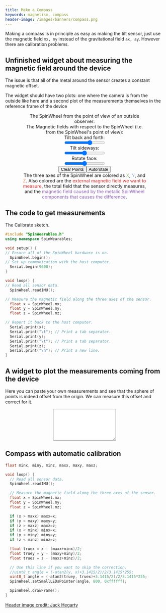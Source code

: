 ```yaml
---
title: Make a Compass
keywords: magnetism, compass
header-image: /images/banners/compass.png 
---
```


Making a compass is in principle as easy as making the tilt sensor,
just use the magnetic field `mx, my` instead of the gravitational field
`ax, ay`. However there are calibration problems.


<style>
.threediv {
  text-align: center;
  width: 100%;
  font-size: 0.9rem;
}
.threediv > * {
  display: block;
  margin: auto;
}
.threediv > p {
  width:400px;
}
.threediv > p > span {
  font-weight:var(--font-weight-strong);
}
</style>


## Unfinished widget about measuring the magnetic field around the device

The issue is that all of the metal around the sensor creates a constant magnetic offset.

The widget should have two plots: one where the camera is from the outside like here
and a second plot of the measurements themselves in the reference frame of the device

<div id="threediv" class="threediv"><p>The SpinWheel from the point of view of an outside observer:</p><div id="threejsanim" class="threejsanim"></div><p>The Magnetic fields with respect to the SpinWheel (i.e. from the SpinWheel's point of view):</p><div id="threejsanim2" class="threejsanim"></div>Tilt back and forth:<input id="fbtilt" type="range" min="-100" max="+100" value="30">Tilt sideways:<input id="lrtilt" type="range" min="-100" max="+100">Rotate face:<input id="frotate" type="range" min="-100" max="+100"><div><button id="clearsphere">Clear Points</button><button id="autorot">Autorotate</button></div>
<p>The three axes of the SpinWheel are colored as <span style="color:#92bd80;">X</span>, <span style="color:#8fb0d3;">Y</span>, and <span style="color:#f58559;">Z</span>. Also colored are the <span style="color:#d42c2b;">external magnetic field we want to measure</span>, <span style="color:#111111;">the total field that the sensor directly measures</span>, and the <span style="color:#9266bc;">magnetic field caused by the metalic SpinWheel components that causes the difference</span>.</p>
</div>

</style>

<script type="module">

import * as THREE from '/three/three.module.js';

import { OrbitControls } from '/three/OrbitControls.js';
 
function makeSpinWheel() {
  var outerbox = new THREE.Group();
  var box = new THREE.Group();
  var geometry = new THREE.CylinderGeometry(20,20,1,24);
  var material = new THREE.MeshPhongMaterial({color: 0x111111, transparent: true, opacity: 0.90});
  var disk = new THREE.Mesh( geometry, material );
  box.add(disk);
  var sgeometry = new THREE.CylinderGeometry(1.5,1.5,1,24);
  var sdisk = new THREE.Mesh( sgeometry, material );
  sdisk.position.set(21/1.414,0,21/1.414);
  box.add(sdisk);
  for (var i=0; i<4; i++) {
    var bgeometry = new THREE.BoxGeometry(5,1.5,5);
    var wmaterial = new THREE.MeshPhongMaterial({color: 0xbbbbbb});
    var square1 = new THREE.Mesh(bgeometry, wmaterial);
    var square2 = new THREE.Mesh(bgeometry, wmaterial);
    var x = (-1)**i;
    var z = (-1)**(i>>1);
    square1.position.set(x*10,1.25,z*10);
    square2.position.set(x*3,1.25,z*3);
    //square1.rotation.z += Math.PI/2;
    box.add(square1);
    box.add(square2);
  }
  box.rotation.y = Math.PI*3/4;
  outerbox.add(box);
  return outerbox;
}

function makeScene(dogrid=true) {
  var scene = new THREE.Scene();
  scene.background = new THREE.Color( 0xffffff );

  var lights = [];
  lights[ 0 ] = new THREE.PointLight( 0xaaaaaa, 1, 0 );
  lights[ 1 ] = new THREE.PointLight( 0xaaaaaa, 1, 0 );
  lights[ 2 ] = new THREE.PointLight( 0xaaaaaa, 1, 0 );
  lights[ 0 ].position.set( 0, 200, 100 );
  lights[ 1 ].position.set( 0, 0, 100 );
  lights[ 2 ].position.set( 0, - 200, 100 );
  
  scene.add( lights[ 0 ] );
  scene.add( lights[ 1 ] );
  scene.add( lights[ 2 ] );

  if (dogrid==true) {
    var grid = new THREE.GridHelper( 1500, 70 );
    grid.position.set(0,-100,0);
    scene.add(grid);
  }

  return scene;
}

var camera, scene, renderer;
var camera2, scene2, renderer2;
var box;
const size = 400;
const animdiv = document.getElementById('threejsanim');
const animdiv2 = document.getElementById('threejsanim2');
const fgtilt = document.getElementById('fbtilt');
const lrtilt = document.getElementById('lrtilt');
const frotate = document.getElementById('frotate');

var Boutnormal = new THREE.Vector3(1,2,0.5).normalize();
var Bout = Boutnormal.clone().multiplyScalar(40);
var Binnormal = new THREE.Vector3(1,0.1,2).normalize();
var Bin = Binnormal.clone().multiplyScalar(12);
var Boutarrow2;
var Btotarrow2;
var pointcloudgeom;
var MAXPOINTS = 10000
var pointsarray = new Float32Array(3*MAXPOINTS);
var pointslen = 0;
var newpoint = false;

fgtilt.addEventListener('input', function (){newpoint=true;clearInterval(intervalid);})
lrtilt.addEventListener('input', function (){newpoint=true;clearInterval(intervalid);})
frotate.addEventListener('input', function (){newpoint=true;clearInterval(intervalid);})

function init() {
  scene = makeScene();
  
  box = makeSpinWheel();
  scene.add(box);

  for (var i = 1; i<=5; i++) {
    for (var j = 1; j<=5; j++) {
      var Boutarrow = new THREE.ArrowHelper(
        Boutnormal,
        new THREE.Vector3(i*40-120,0,j*40-120),
        40, 0xd42c2b,
        5, 2
      );
      scene.add(Boutarrow);
    }
  }

  var Binarrow = new THREE.ArrowHelper(
    Binnormal,
    new THREE.Vector3(0,2,0),
    12, 0x9266bc,
    5, 2
  );
  box.add(Binarrow);

  var xarrow = new THREE.ArrowHelper(
    new THREE.Vector3(1,0,0),
    new THREE.Vector3(0,2,0),
    25, 0x92bd80,
    0, 4
  );
  box.add(xarrow);

  var yarrow = new THREE.ArrowHelper(
    new THREE.Vector3(0,0,-1),
    new THREE.Vector3(0,2,0),
    25, 0x8fb0d3,
    0, 4
  );
  box.add(yarrow);

  var zarrow = new THREE.ArrowHelper(
    new THREE.Vector3(0,1,0),
    new THREE.Vector3(0,2,0),
    25, 0xf58559,
    0, 4
  );
  box.add(zarrow);

  var fov = 60;
  var aspect = 2;
  var near = 0.10;
  var far = 500;
  camera = new THREE.PerspectiveCamera(fov, aspect, near, far);
  camera.position.z = 80;
  
  renderer = new THREE.WebGLRenderer( { antialias: true } );
  renderer.setSize( size, size/2 );
  animdiv.appendChild( renderer.domElement );

  var controls = new OrbitControls(camera, renderer.domElement);
}

function init2() {
  scene2 = makeScene(false);
  
  var xarrow = new THREE.ArrowHelper(
    new THREE.Vector3(1,0,0),
    new THREE.Vector3(0,0,0),
    25, 0x92bd80,
    0, 4
  );
  scene2.add(xarrow);

  var yarrow = new THREE.ArrowHelper(
    new THREE.Vector3(0,0,-1),
    new THREE.Vector3(0,0,0),
    25, 0x8fb0d3,
    0, 4
  );
  scene2.add(yarrow);

  var zarrow = new THREE.ArrowHelper(
    new THREE.Vector3(0,1,0),
    new THREE.Vector3(0,0,0),
    25, 0xf58559,
    0, 4
  );
  scene2.add(zarrow);

  Boutarrow2 = new THREE.ArrowHelper(
    Boutnormal,
    Bin,
    40, 0xd42c2b,
    5, 2
  );
  scene2.add(Boutarrow2);

  Btotarrow2 = new THREE.ArrowHelper(
    Boutnormal,
    new THREE.Vector3(0,0,0),
    0, 0x111111,
    5, 2
  );
  scene2.add(Btotarrow2);

  var Binarrow = new THREE.ArrowHelper(
    Binnormal,
    new THREE.Vector3(0,0,0),
    12, 0x9266bc,
    5, 2
  );
  scene2.add(Binarrow);

  pointcloudgeom = new THREE.BufferGeometry();
  var pcmaterial = new THREE.PointsMaterial( {size: 1, color: 0x111111} );
  var points = new THREE.Points(pointcloudgeom, pcmaterial);
  scene2.add(points);

  var fov = 60;
  var aspect = 2;
  var near = 0.10;
  var far = 500;
  camera2 = new THREE.PerspectiveCamera(fov, aspect, near, far);
  camera2.position.z = 50;
  camera2.position.y = 50;
  camera2.position.x = 50;
  
  renderer2 = new THREE.WebGLRenderer( { antialias: true } );
  renderer2.setSize( size, size/2 );
  animdiv2.appendChild( renderer2.domElement );

  var controls = new OrbitControls(camera2, renderer2.domElement);
}
 
function animate() {
  requestAnimationFrame( animate );
  const fb = fbtilt.value*Math.PI/2/100;
  const lr = lrtilt.value*Math.PI/2/100;
  const r = frotate.value*Math.PI/2/100;
  const euler = new THREE.Euler(fb,r,lr,'ZXY');
  box.setRotationFromEuler(euler);
  const quat = new THREE.Quaternion();
  const inverted = quat.setFromEuler(euler).conjugate();

  var localBoutnormal = Boutnormal.clone().applyQuaternion(inverted);
  Boutarrow2.setDirection(localBoutnormal);
  var localBtot = localBoutnormal.multiplyScalar(40).add(Bin);
  Btotarrow2.setLength(localBtot.length(), 5, 2);
  Btotarrow2.setDirection(localBtot.clone().normalize());

  if (newpoint) {
    pointsarray[3*pointslen] = localBtot.x;
    pointsarray[3*pointslen+1] = localBtot.y;
    pointsarray[3*pointslen+2] = localBtot.z;
    pointslen = (pointslen+1)%MAXPOINTS;
    pointcloudgeom.setAttribute('position', new THREE.BufferAttribute(pointsarray.subarray(0,3*pointslen), 3));
    pointcloudgeom.computeBoundingBox();
    newpoint = false;
  }

  renderer.render( scene, camera );
  renderer2.render( scene2, camera2 );
}
 
init();
init2();
animate();

var dir = 1;
function autoincrement() {
  if (fbtilt.valueAsNumber>=100) {
    fbtilt.valueAsNumber-=200;
  }  
  if (lrtilt.valueAsNumber>=100) {
    dir = -1;
    fbtilt.valueAsNumber+=11;
  }
  if (lrtilt.valueAsNumber<=-100) {
    dir = +1;
    fbtilt.valueAsNumber+=11;
  }
  lrtilt.valueAsNumber=lrtilt.valueAsNumber+6*dir;
  newpoint=true;
}

var intervalid = setInterval(autoincrement, 50);

const bautorot = document.getElementById('autorot');
const bclearsphere = document.getElementById('clearsphere');

bautorot.addEventListener('click', function (){
  clearInterval(intervalid);
  intervalid = setInterval(autoincrement, 50);
})
bclearsphere.addEventListener('click', function (){
  pointslen = 0;
  newpoint = true;
})

</script>

## The code to get measurements

The Calibrate sketch.

```c++
#include "SpinWearables.h"
using namespace SpinWearables; 

void setup() {
// Ensure all of the SpinWheel hardware is on.
  SpinWheel.begin();
// Set up communication with the host computer.
  Serial.begin(9600);
}

void loop() {
// Read all sensor data.
  SpinWheel.readIMU();

// Measure the magnetic field along the three axes of the sensor.
  float x = SpinWheel.mx;
  float y = SpinWheel.my;
  float z = SpinWheel.mz;

// Report it back to the host computer.
  Serial.print(x);
  Serial.print("\t"); // Print a tab separator.
  Serial.print(y);
  Serial.print("\t"); // Print a tab separator.
  Serial.print(z);
  Serial.print("\n"); // Print a new line.
}
```

## A widget to plot the measurements coming from the device

Here you can paste your own measurements and see that the sphere of points is indeed offset from
the origin. We can measure this offset and correct for it.

<div id="pointclouddiv" class="threediv"><div id="pointcloudanim" class="threejsanim"></div><textarea id="pointcloudtext"></textarea></div>

<style>
#pointcloudtext {
  width: 200px;
  min-height: 100px;
}
</style>

<script type="module">

import * as THREE from '/three/three.module.js';

import { OrbitControls } from '/three/OrbitControls.js';
 
function makeScene() {
  var scene = new THREE.Scene();
  scene.background = new THREE.Color( 0xffffff );

  var lights = [];
  lights[ 0 ] = new THREE.PointLight( 0xaaaaaa, 1, 0 );
  lights[ 1 ] = new THREE.PointLight( 0xaaaaaa, 1, 0 );
  lights[ 2 ] = new THREE.PointLight( 0xaaaaaa, 1, 0 );
  lights[ 0 ].position.set( 0, 200, 100 );
  lights[ 1 ].position.set( 0, 0, 100 );
  lights[ 2 ].position.set( 0, - 200, 100 );
  
  scene.add( lights[ 0 ] );
  scene.add( lights[ 1 ] );
  scene.add( lights[ 2 ] );

  return scene;
}

var camera, scene, renderer;
var pointcloudgeom;
const size = 400;
const animdiv = document.getElementById('pointcloudanim');
   
function init() {
  scene = makeScene();
  
  var xarrow, yarrow, zarrow;

  xarrow = new THREE.ArrowHelper(
    new THREE.Vector3(1,0,0),
    new THREE.Vector3(0,0,0),
    70, 0x92bd80,
    10, 2
  );
  scene.add(xarrow);

  yarrow = new THREE.ArrowHelper(
    new THREE.Vector3(0,1,0),
    new THREE.Vector3(0,0,0),
    70, 0x8fb0d3,
    10, 2
  );
  scene.add(yarrow);

  zarrow = new THREE.ArrowHelper(
    new THREE.Vector3(0,0,1),
    new THREE.Vector3(0,0,0),
    70, 0xf58559,
    10, 2
  );
  scene.add(zarrow);

  pointcloudgeom = new THREE.BufferGeometry();
  processData();
  var pcmaterial = new THREE.PointsMaterial( {size: 1, color: 0x111111} );
  var points = new THREE.Points(pointcloudgeom, pcmaterial);
  scene.add(points);
  
  var fov = 60;
  var aspect = 2;
  var near = 0.10;
  var far = 500;
  camera = new THREE.PerspectiveCamera(fov, aspect, near, far);
  camera.position.z = 80;
  camera.position.x = 80;
  camera.position.y = 80;
  
  renderer = new THREE.WebGLRenderer( { antialias: true } );
  renderer.setSize( size, size/2 );
  animdiv.appendChild( renderer.domElement );

  var controls = new OrbitControls(camera, renderer.domElement);
}
 
function animate() {
  requestAnimationFrame( animate );
  renderer.render( scene, camera );
}

function processData() {
  var array = new Float32Array;
  array = Float32Array.from(document.getElementById("pointcloudtext").value.replaceAll('\n','\t').replaceAll(' ', '\t').split('\t'));
  pointcloudgeom.setAttribute('position', new THREE.BufferAttribute(array, 3));
  pointcloudgeom.computeBoundingBox();
}
 
fetch('/data/compass.txt')
  .then(response => response.text())
  .then(function (data) {
    document.getElementById("pointcloudtext").value = data;
    init();
    animate();
  });

document.getElementById("pointcloudtext").addEventListener('input', processData);
</script>

## Compass with automatic calibration

```c++
float minx, miny, minz, maxx, maxy, maxz;

void loop() {
  // Read all sensor data.
  SpinWheel.readIMU();

  // Measure the magnetic field along the three axes of the sensor.
  float x = SpinWheel.mx;
  float y = SpinWheel.my;
  float z = SpinWheel.mz;

  if (x > maxx) maxx=x;
  if (y > maxy) maxy=y;
  if (z > maxz) maxz=z;
  if (x < minx) minx=x;
  if (y < miny) miny=y;
  if (z < minz) minz=z;

  float truex = x - (maxx+minx)/2;
  float truey = y - (maxy+miny)/2;
  float truez = z - (maxz+minz)/2;

  // Use this line if you want to skip the correction.
  //uint8_t angle = (-atan2(y, x)+3.1415/2)/2/3.1415*255;
  uint8_t angle = (-atan2(truey, truex)+3.1415/2)/2/3.1415*255;
  SpinWheel.setSmallLEDsPointer(angle, 800, 0xffffff);

  SpinWheel.drawFrame();
}
```

<a class="imagecredit" href="https://johnhegarty8.wixsite.com/johnhegarty">Header image credit: Jack Hegarty</a>
